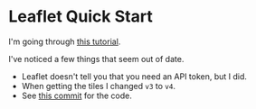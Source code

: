 # Leaflet Quick Start

I'm going through [this tutorial](http://leafletjs.com/examples/quick-start.html).

I've noticed a few things that seem out of date.
* Leaflet doesn't tell you that you need an API token, but I did.
* When getting the tiles I changed `v3` to `v4`.
* See [this commit](https://github.com/bjmfactory/leaflet/commit/4eea2a8b462194e3ddce54a3f03230d51c2d342a) for the code.
